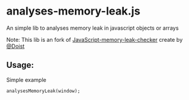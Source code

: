 analyses-memory-leak.js
==============================

An simple lib to analyses memory leak in javascript objects or arrays

Note: This lib is an fork of [JavaScript-memory-leak-checker](https://github.com/Doist/JavaScript-memory-leak-checker) create by [@Doist](https://github.com/Doist)

Usage:
-----

Simple example

```
analysesMemoryLeak(window);
```
